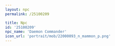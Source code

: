 ```yaml
---
layout: npc
permalink: /25100209

title: Npc
id: '25100209'
npc_name: 'Daemon Commander'
icon_url: 'portrait/mob/22000093_n_mammon_p.png'
---
```

